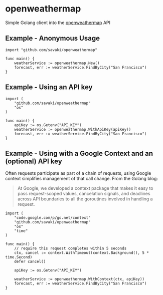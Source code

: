 openweathermap
==============

Simple Golang client into the [openweathermap](http://openweathermap.org/api) API


## Example - Anonymous Usage

```
import "github.com/savaki/openweathermap"

func main() {
	weatherService := openweathermap.New()
	forecast, err := weatherService.FindByCity("San Francisco")}
```

## Example - Using an API key

```
import (
	"github.com/savaki/openweathermap"
	"os"
)

func main() {
	apiKey := os.Getenv("API_KEY")
	weatherService := openweathermap.WithApiKey(apiKey))
	forecast, err := weatherService.FindByCity("San Francisco")}
```

## Example - Using with a Google Context and an (optional) API key

Often requests participate as part of a chain of requests, using Google context simplifies management of that call change.  From the Golang blog:

> At Google, we developed a context package that makes it easy to pass request-scoped values, cancelation signals, and deadlines across API boundaries to all the goroutines involved in handling a request. 


```
import (
	"code.google.com/p/go.net/context"
	"github.com/savaki/openweathermap"
	"os"
	"time"
)

func main() {
	// require this request completes within 5 seconds
	ctx, cancel := context.WithTimeout(context.Background(), 5 * time.Second)
	defer cancel()

	apiKey := os.Getenv("API_KEY")
	
	weatherService := openweathermap.WithContext(ctx, apiKey))
	forecast, err := weatherService.FindByCity("San Francisco")}
```


